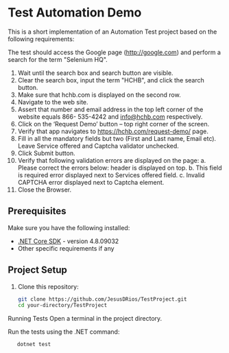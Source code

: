 # Test Automation Demo

This is a short implementation of an Automation Test project based on the following requirements:

The test should access the Google page (http://google.com) and perform a search for the term
"Selenium HQ".
1. Wait until the search box and search button are visible.
2. Clear the search box, input the term "HCHB", and click the search button.
3. Make sure that hchb.com is displayed on the second row.
4. Navigate to the web site.
5. Assert that number and email address in the top left corner of the website equals 866-
535-4242 and info@hchb.com respectively.
6. Click on the ‘Request Demo’ button – top right corner of the screen.
7. Verify that app navigates to https://hchb.com/request-demo/ page.
8. Fill in all the mandatory fields but two (First and Last name, Email etc). Leave Service
offered and Captcha validator unchecked.
9. Click Submit button.
10. Verify that following validation errors are displayed on the page:
a. Please correct the errors below: header is displayed on top.
b. This field is required error displayed next to Services offered field.
c. Invalid CAPTCHA error displayed next to Captcha element.
11. Close the Browser.

## Prerequisites

Make sure you have the following installed:

- [.NET Core SDK](https://dotnet.microsoft.com/download) - version 4.8.09032
- Other specific requirements if any

## Project Setup

1. Clone this repository:

   ```bash
   git clone https://github.com/JesusDRios/TestProject.git
   cd your-directory/TestProject
   ```

Running Tests
Open a terminal in the project directory.

Run the tests using the .NET command:
```
   dotnet test
```
